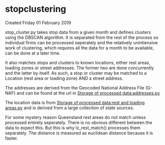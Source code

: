 # stopclustering
Created Friday 01 February 2019

stop_cluster.py takes stop data from a given month and defines clusters using the DBSCAN algorithm. It is separated from the rest of the process so individual firms can be processed seperately and the relatively unintiensive work of clustering, which requires all the data for a month to be available, can be done at a later time.

It also matches stops and clusters to known locations, either rest areas, loading zones or street addresses. The former two are done concurrently and the latter by itself. As such, a stop or cluster may be matched to a Location (rest area or loading zone) AND a street address.

The addresses are derived from the Geocoded National Address File (G-NAF) and can be found at the url in [Storage of processed data:addresses.py](../Storage_of_processed_data/addresses.py.md)

The location data is from [Storage of processed data:rest and loading areas.py](../Storage_of_processed_data/rest_and_loading_areas.py.md) and is derived from a large collection of state sources.

For some mystery reason Queensland rest areas do not match unless processed entirely seperately. There is no obvious different between the data to expect this. But this is why lz_rest_match() processes them separately. The distance is measured as euclidean distance because it is faster.

